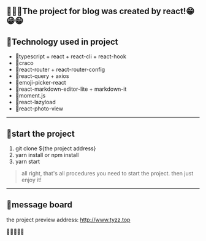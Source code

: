 ## 🎉🎉🎉The project for blog was created by react!😁😁😁
## 🥭Technology used in project
+ 🍇typescript + react + react-cli + react-hook
+ 🍈craco
+ 🍉react-router + react-router-config
+ 🍊react-query + axios 
+ 🍋emoji-picker-react
+ 🍌react-markdown-editor-lite + markdown-it
+ 🍍moment.js
+ 🍆react-lazyload
+ 🍅react-photo-view
---
## 🍎start the project
1. git clone ${the project address}
2. yarn install or npm install 
3. yarn start
> all right, that's all procedures you need to start the project. then just enjoy it!
---
## 🌽message board
the project preview address: http://www.tyzz.top

🍏🍐🍑🍓🍒